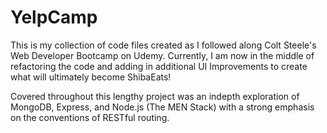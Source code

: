 # YelpCamp

This is my collection of code files created as I followed along Colt Steele's Web Developer Bootcamp on Udemy. 
Currently, I am now in the middle of refactoring the code and adding in additional UI Improvements to create what will 
ultimately become ShibaEats!

Covered throughout this lengthy project was an indepth exploration of MongoDB, Express, and Node.js (The MEN Stack) with a 
strong emphasis on the conventions of RESTful routing.

